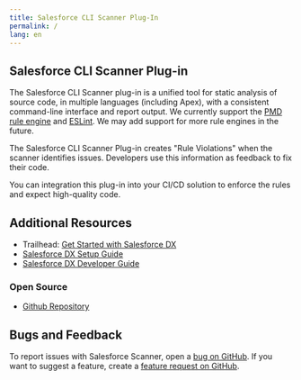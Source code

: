 ```yaml
---
title: Salesforce CLI Scanner Plug-In
permalink: /
lang: en
---
```


## Salesforce CLI Scanner Plug-in

The Salesforce CLI Scanner plug-in is a unified tool for static analysis of source code, in multiple languages (including Apex), with a consistent command-line interface and report output. We currently support the [PMD rule engine](https://pmd.github.io/) and [ESLint](https://eslint.org/). We may add support for more rule engines in the future.

The Salesforce CLI Scanner Plug-in creates "Rule Violations" when the scanner identifies issues. Developers use this information as feedback to fix their code. 

You can integration this plug-in into your CI/CD solution to enforce the rules and expect high-quality code.

## Additional Resources

- Trailhead: [Get Started with Salesforce DX](https://trailhead.salesforce.com/trails/sfdx_get_started)
- [Salesforce DX Setup Guide](https://developer.salesforce.com/docs/atlas.en-us.sfdx_setup.meta/sfdx_setup)
- [Salesforce DX Developer Guide](https://developer.salesforce.com/docs/atlas.en-us.sfdx_dev.meta/sfdx_dev)

### Open Source

- [Github Repository](https://github.com/forcedotcom/sfdx-scanner)

## Bugs and Feedback

To report issues with Salesforce Scanner, open a [bug on GitHub](https://github.com/forcedotcom/sfdx-scanner/issues/new?template=Bug_report.md). If you want to suggest a feature, create a [feature request on GitHub](https://github.com/forcedotcom/sfdx-scanner/issues/new?template=Feature_request.md).


